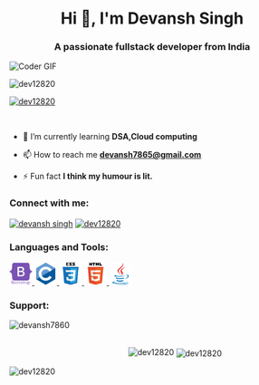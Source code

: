 <h1 align="center">Hi 👋, I'm Devansh Singh</h1>
<h3 align="center">A passionate fullstack developer from India</h3>
<img alt="Coder GIF" height=250 width=350 src="https://physicsgurukul.files.wordpress.com/2019/02/character-1.gif">
<p align="left"> <img src="https://komarev.com/ghpvc/?username=dev12820&label=Profile%20views&color=0e75b6&style=flat" alt="dev12820" /> </p>

<p align="left"> <a href="https://github.com/ryo-ma/github-profile-trophy"><img src="https://github-profile-trophy.vercel.app/?username=dev12820" alt="dev12820" /></a> </p>

<p align="left"> <a href="https://twitter.com/" target="blank"><img src="https://img.shields.io/twitter/follow/?logo=twitter&style=for-the-badge" alt="" /></a> </p>

- 🌱 I’m currently learning **DSA,Cloud computing**

- 📫 How to reach me **devansh7865@gmail.com**

- ⚡ Fun fact **I think my humour is lit.**

<h3 align="left">Connect with me:</h3>
<p align="left">
<a href="https://linkedin.com/in/devansh singh" target="blank"><img align="center" src="https://raw.githubusercontent.com/rahuldkjain/github-profile-readme-generator/master/src/images/icons/Social/linked-in-alt.svg" alt="devansh singh" height="30" width="40" /></a>
<a href="https://instagram.com/dev12820" target="blank"><img align="center" src="https://raw.githubusercontent.com/rahuldkjain/github-profile-readme-generator/master/src/images/icons/Social/instagram.svg" alt="dev12820" height="30" width="40" /></a>
</p>

<h3 align="left">Languages and Tools:</h3>
<p align="left"> <a href="https://getbootstrap.com" target="_blank" rel="noreferrer"> <img src="https://raw.githubusercontent.com/devicons/devicon/master/icons/bootstrap/bootstrap-plain-wordmark.svg" alt="bootstrap" width="40" height="40"/> </a> <a href="https://www.cprogramming.com/" target="_blank" rel="noreferrer"> <img src="https://raw.githubusercontent.com/devicons/devicon/master/icons/c/c-original.svg" alt="c" width="40" height="40"/> </a> <a href="https://www.w3schools.com/css/" target="_blank" rel="noreferrer"> <img src="https://raw.githubusercontent.com/devicons/devicon/master/icons/css3/css3-original-wordmark.svg" alt="css3" width="40" height="40"/> </a> <a href="https://www.w3.org/html/" target="_blank" rel="noreferrer"> <img src="https://raw.githubusercontent.com/devicons/devicon/master/icons/html5/html5-original-wordmark.svg" alt="html5" width="40" height="40"/> </a> <a href="https://www.java.com" target="_blank" rel="noreferrer"> <img src="https://raw.githubusercontent.com/devicons/devicon/master/icons/java/java-original.svg" alt="java" width="40" height="40"/> </a> </p>

<h3 align="left">Support:</h3>
<p><a href="https://www.buymeacoffee.com/devansh7860"> <img align="left" src="https://cdn.buymeacoffee.com/buttons/v2/default-yellow.png" height="50" width="210" alt="devansh7860" /></a></p><br><br>

<p><img align="left" src="https://github-readme-stats.vercel.app/api/top-langs?username=dev12820&show_icons=true&locale=en&layout=compact" alt="dev12820" /></p>

<p>&nbsp;<img align="center" src="https://github-readme-stats.vercel.app/api?username=dev12820&show_icons=true&locale=en" alt="dev12820" /></p>

<p><img align="center" src="https://github-readme-streak-stats.herokuapp.com/?user=dev12820&" alt="dev12820" /></p>

